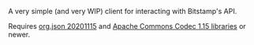 A very simple (and very WIP) client for interacting with Bitstamp's API.

Requires [org.json 20201115](https://mvnrepository.com/artifact/org.json/json) and [Apache Commons Codec 1.15 libraries](https://commons.apache.org/proper/commons-codec/download_codec.cgi) or newer.
